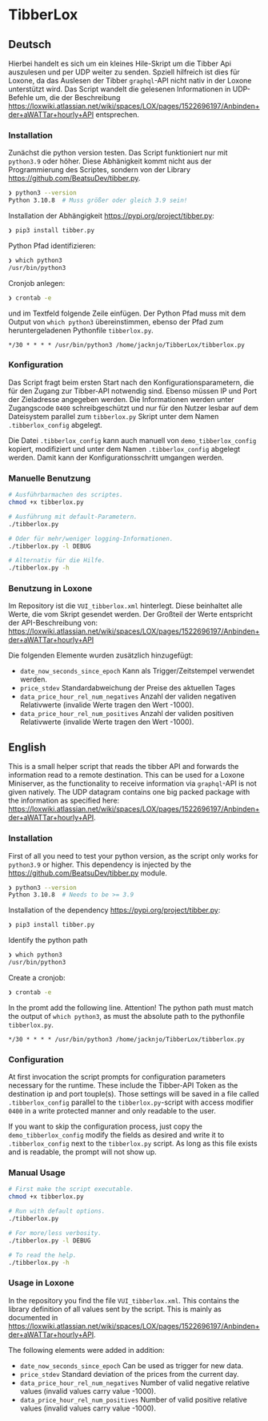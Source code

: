 # TibberLox

## Deutsch
Hierbei handelt es sich um ein kleines Hile-Skript um die Tibber Api auszulesen und per UDP weiter zu senden. Spziell hilfreich ist dies für Loxone, da das Auslesen der Tibber `graphql`-API nicht nativ in der Loxone unterstützt wird. Das Script wandelt die gelesenen Informationen in UDP-Befehle um, die der Beschreibung https://loxwiki.atlassian.net/wiki/spaces/LOX/pages/1522696197/Anbinden+der+aWATTar+hourly+API entsprechen.

### Installation
Zunächst die python version testen. Das Script funktioniert nur mit `python3.9` oder höher. Diese Abhänigkeit kommt nicht aus der Programmierung des Scriptes, sondern von der Library https://github.com/BeatsuDev/tibber.py.

``` bash
❯ python3 --version
Python 3.10.8  # Muss größer oder gleich 3.9 sein!
```

Installation der Abhängigkeit https://pypi.org/project/tibber.py:
``` bash
❯ pip3 install tibber.py
```

Python Pfad identifizieren:
``` bash
❯ which python3
/usr/bin/python3
```

Cronjob anlegen:
``` bash
❯ crontab -e
```

und im Textfeld folgende Zeile einfügen. Der Python Pfad muss mit dem Output von `which python3` übereinstimmen, ebenso der Pfad zum heruntergeladenen Pythonfile `tibberlox.py`.
```
*/30 * * * * /usr/bin/python3 /home/jacknjo/TibberLox/tibberlox.py
```

### Konfiguration
Das Script fragt beim ersten Start nach den Konfigurationsparametern, die für den Zugang zur Tibber-API notwendig sind. Ebenso müssen IP und Port der Zieladresse angegeben werden. Die Informationen werden unter Zugangscode `0400` schreibgeschützt und nur für den Nutzer lesbar auf dem Dateisystem parallel zum `tibberlox.py` Skript unter dem Namen `.tibberlox_config` abgelegt.

Die Datei `.tibberlox_config` kann auch manuell von `demo_tibberlox_config` kopiert, modifiziert und unter dem Namen `.tibberlox_config` abgelegt werden. Damit kann der Konfigurationsschritt umgangen werden.

### Manuelle Benutzung

``` bash
# Ausführbarmachen des scriptes.
chmod +x tibberlox.py

# Ausführung mit default-Parametern.
./tibberlox.py

# Oder für mehr/weniger logging-Informationen.
./tibberlox.py -l DEBUG

# Alternativ für die Hilfe.
./tibberlox.py -h
```

### Benutzung in Loxone
Im Repository ist die `VUI_tibberlox.xml` hinterlegt. Diese beinhaltet alle Werte, die vom Skript gesendet werden. Der Großteil der Werte entspricht der API-Beschreibung von: https://loxwiki.atlassian.net/wiki/spaces/LOX/pages/1522696197/Anbinden+der+aWATTar+hourly+API

Die folgenden Elemente wurden zusätzlich hinzugefügt:
- `date_now_seconds_since_epoch` Kann als Trigger/Zeitstempel verwendet werden.
- `price_stdev` Standardabweichung der Preise des aktuellen Tages
- `data_price_hour_rel_num_negatives` Anzahl der validen negativen Relativwerte (invalide Werte tragen den Wert -1000).
- `data_price_hour_rel_num_positives` Anzahl der validen positiven Relativwerte (invalide Werte tragen den Wert -1000).


## English
This is a small helper script that reads the tibber API and forwards the information read to a remote destination. This can be used for a Loxone Miniserver, as the functionality to receive information via `graphql`-API is not given natively. The UDP datagram contains one big packed package with the information as specified here: https://loxwiki.atlassian.net/wiki/spaces/LOX/pages/1522696197/Anbinden+der+aWATTar+hourly+API.

### Installation
First of all you need to test your python version, as the script only works for `python3.9` or higher. This dependency is injected by the https://github.com/BeatsuDev/tibber.py module.

``` bash
❯ python3 --version
Python 3.10.8  # Needs to be >= 3.9
```

Installation of the dependency https://pypi.org/project/tibber.py:
``` bash
❯ pip3 install tibber.py
```

Identify the python path
``` bash
❯ which python3
/usr/bin/python3
```

Create a cronjob:
``` bash
❯ crontab -e
```

In the promt add the following line. Attention! The python path must match the output of `which python3`, as must the absolute path to the pythonfile `tibberlox.py`.
```
*/30 * * * * /usr/bin/python3 /home/jacknjo/TibberLox/tibberlox.py
```

### Configuration
At first invocation the script prompts for configuration parameters necessary for the runtime. These include the Tibber-API Token as the destination ip and port touple(s). Those settings will be saved in a file called `.tibberlox_config` parallel to the `tibberlox.py`-script with access modifier `0400` in a write protected manner and only readable to the user.

If you want to skip the configuration process, just copy the `demo_tibberlox_config` modify the fields as desired and write it to `.tibberlox_config` next to the `tibberlox.py` script. As long as this file exists and is readable, the prompt will not show up.


### Manual Usage

``` bash
# First make the script executable.
chmod +x tibberlox.py

# Run with default options.
./tibberlox.py

# For more/less verbosity.
./tibberlox.py -l DEBUG

# To read the help.
./tibberlox.py -h
```

### Usage in Loxone

In the repository you find the file `VUI_tibberlox.xml`. This contains the library definition of all values sent by the script. This is mainly as documented in https://loxwiki.atlassian.net/wiki/spaces/LOX/pages/1522696197/Anbinden+der+aWATTar+hourly+API.

The following elements were added in addition:
- `date_now_seconds_since_epoch` Can be used as trigger for new data.
- `price_stdev` Standard deviation of the prices from the current day.
- `data_price_hour_rel_num_negatives` Number of valid negative relative values (invalid values carry value -1000).
- `data_price_hour_rel_num_positives` Number of valid positive relative values (invalid values carry value -1000).
